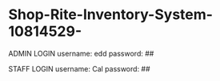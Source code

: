 # Shop-Rite-Inventory-System-10814529-
ADMIN LOGIN
username: edd
password: ##

STAFF LOGIN
username: Cal
password: ##
